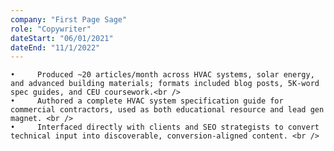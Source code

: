 ```yaml
---
company: "First Page Sage"
role: "Copywriter"
dateStart: "06/01/2021"
dateEnd: "11/1/2022"
---
```

    •     Produced ~20 articles/month across HVAC systems, solar energy, and advanced building materials; formats included blog posts, 5K-word spec guides, and CEU coursework.<br />
    •     Authored a complete HVAC system specification guide for commercial contractors, used as both educational resource and lead gen magnet. <br />
    •     Interfaced directly with clients and SEO strategists to convert technical input into discoverable, conversion-aligned content. <br />